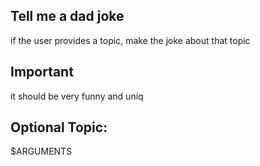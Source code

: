 ## Tell me a dad joke
if the user provides a topic, make the joke about that topic

## Important
it should be very funny and uniq
## Optional Topic:
$ARGUMENTS

